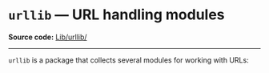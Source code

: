 `urllib` — URL handling modules
===============================

**Source code:** [Lib/urllib/](https://github.com/python/cpython/tree/3.13/Lib/urllib/)

---

`urllib` is a package that collects several modules for working with URLs: